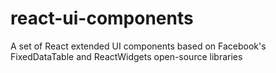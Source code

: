# react-ui-components
A set of React extended UI components based on Facebook's FixedDataTable and ReactWidgets open-source libraries
